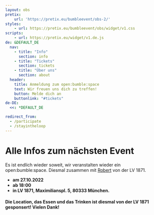 ```yaml
---
layout: obs
pretix:
    url: 'https://pretix.eu/bumbleevent/obs-2/'
styles:
    - url: https://pretix.eu/bumbleevent/obs/widget/v1.css
scripts:
    - url: https://pretix.eu/widget/v1.de.js
de: &DEFAULT_DE
  nav:
    - title: "Info"
      section: info
    - title: "Tickets"
      section: tickets
    - title: "Über uns"
      section: about
  header:
    title: Anmeldung zum open:bumble:space
    text: Wir freuen uns dich zu treffen!
    button: Melde dich an
    buttonlink: "#tickets"
de-DE:
  <<: *DEFAULT_DE

redirect_from:
  - /participate
  - /stayintheloop
---
```


# Alle Infos zum nächsten Event

Es ist endlich wieder soweit, wir veranstalten wieder ein open:bumble:space. Diesmal zusammen mit [Robert](https://www.linkedin.com/in/robertkuerzinger/) von der LV 1871.

- **am 27.10.2022**
- **ab 18:00**
- **in LV 1871, Maximilianspl. 5, 80333 München.**

#### Die Location, das Essen und das Trinken ist diesmal von der LV 1871 gesponsert! Vielen Dank!
